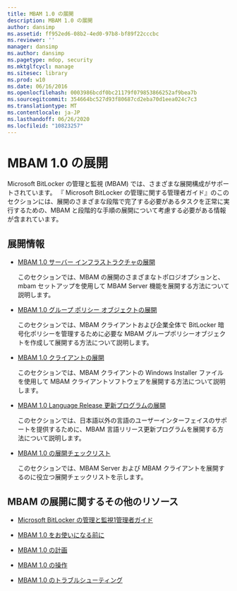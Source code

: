 ```yaml
---
title: MBAM 1.0 の展開
description: MBAM 1.0 の展開
author: dansimp
ms.assetid: ff952ed6-08b2-4ed0-97b8-bf89f22cccbc
ms.reviewer: ''
manager: dansimp
ms.author: dansimp
ms.pagetype: mdop, security
ms.mktglfcycl: manage
ms.sitesec: library
ms.prod: w10
ms.date: 06/16/2016
ms.openlocfilehash: 0003986bcdf0bc21179f079853866252af9bea7b
ms.sourcegitcommit: 354664bc527d93f80687cd2eba70d1eea024c7c3
ms.translationtype: MT
ms.contentlocale: ja-JP
ms.lasthandoff: 06/26/2020
ms.locfileid: "10823257"
---
```

# MBAM 1.0 の展開


Microsoft BitLocker の管理と監視 (MBAM) では、さまざまな展開構成がサポートされています。 『 Microsoft BitLocker の管理に関する管理者ガイド』のこのセクションには、展開のさまざまな段階で完了する必要があるタスクを正常に実行するための、MBAM と段階的な手順の展開について考慮する必要がある情報が含まれています。

## 展開情報


-   [MBAM 1.0 サーバー インフラストラクチャの展開](deploying-the-mbam-10-server-infrastructure.md)

    このセクションでは、MBAM の展開のさまざまなトポロジオプションと、mbam セットアップを使用して MBAM Server 機能を展開する方法について説明します。

-   [MBAM 1.0 グループ ポリシー オブジェクトの展開](deploying-mbam-10-group-policy-objects.md)

    このセクションでは、MBAM クライアントおよび企業全体で BitLocker 暗号化ポリシーを管理するために必要な MBAM グループポリシーオブジェクトを作成して展開する方法について説明します。

-   [MBAM 1.0 クライアントの展開](deploying-the-mbam-10-client.md)

    このセクションでは、MBAM クライアントの Windows Installer ファイルを使用して MBAM クライアントソフトウェアを展開する方法について説明します。

-   [MBAM 1.0 Language Release 更新プログラムの展開](deploying-the-mbam-10-language-release-update.md)

    このセクションでは、日本語以外の言語のユーザーインターフェイスのサポートを提供するために、MBAM 言語リリース更新プログラムを展開する方法について説明します。

-   [MBAM 1.0 の展開チェックリスト](mbam-10-deployment-checklist.md)

    このセクションでは、MBAM Server および MBAM クライアントを展開するのに役立つ展開チェックリストを示します。

## MBAM の展開に関するその他のリソース


-   [Microsoft BitLocker の管理と監視1管理者ガイド](index.md)

-   [MBAM 1.0 をお使いになる前に](getting-started-with-mbam-10.md)

-   [MBAM 1.0 の計画](planning-for-mbam-10.md)

-   [MBAM 1.0 の操作](operations-for-mbam-10.md)

-   [MBAM 1.0 のトラブルシューティング](troubleshooting-mbam-10.md)

 

 





